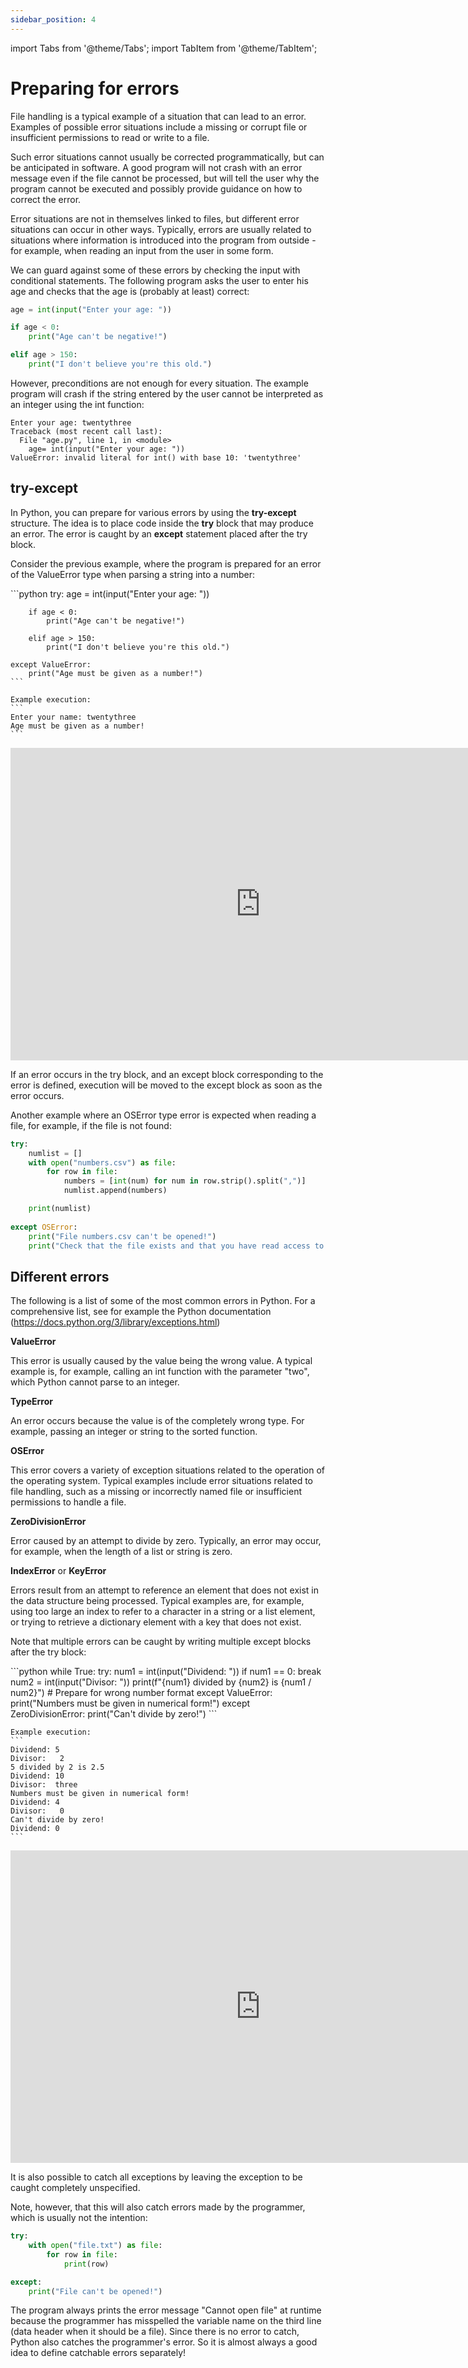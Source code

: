 ```yaml
---
sidebar_position: 4
---
```

import Tabs from '@theme/Tabs';
import TabItem from '@theme/TabItem';

# Preparing for errors

File handling is a typical example of a situation that can lead to an error. Examples of possible error situations include a missing or corrupt file or insufficient permissions to read or write to a file.

Such error situations cannot usually be corrected programmatically, but can be anticipated in software. A good program will not crash with an error message even if the file cannot be processed, but will tell the user why the program cannot be executed and possibly provide guidance on how to correct the error.

Error situations are not in themselves linked to files, but different error situations can occur in other ways. Typically, errors are usually related to situations where information is introduced into the program from outside - for example, when reading an input from the user in some form.

We can guard against some of these errors by checking the input with conditional statements. The following program asks the user to enter his age and checks that the age is (probably at least) correct:

```python 
age = int(input("Enter your age: "))

if age < 0:
    print("Age can't be negative!")

elif age > 150:
    print("I don't believe you're this old.")
 ```

However, preconditions are not enough for every situation. The example program will crash if the string entered by the user cannot be interpreted as an integer using the int function:

```
Enter your age: twentythree
Traceback (most recent call last):
  File "age.py", line 1, in <module>
    age= int(input("Enter your age: "))
ValueError: invalid literal for int() with base 10: 'twentythree'
 ```

## try-except

In Python, you can prepare for various errors by using the **try-except** structure. The idea is to place code inside the **try** block that may produce an error. The error is caught by an **except** statement placed after the try block.

Consider the previous example, where the program is prepared for an error of the ValueError type when parsing a string into a number:

<Tabs>
  <TabItem value="code" label="Code Example" default>
    ```python 
    try:
        age = int(input("Enter your age: "))

        if age < 0:
            print("Age can't be negative!")

        elif age > 150:
            print("I don't believe you're this old.")

    except ValueError:
        print("Age must be given as a number!")
    ```

    Example execution:
    ```
    Enter your name: twentythree
    Age must be given as a number!
    ```
  </TabItem>
  <TabItem value="Visualization" label="Visualization">
    <iframe width="800" height="500" frameborder="0" src="https://pythontutor.com/iframe-embed.html#code=try%3A%0A%20%20%20%20age%20%3D%20int%28input%28%22Enter%20your%20age%3A%20%22%29%29%0A%0A%20%20%20%20if%20age%20%3C%200%3A%0A%20%20%20%20%20%20%20%20print%28%22Age%20can't%20be%20negative!%22%29%0A%0A%20%20%20%20elif%20age%20%3E%20150%3A%0A%20%20%20%20%20%20%20%20print%28%22I%20don't%20believe%20you're%20this%20old.%22%29%0A%0Aexcept%20ValueError%3A%0A%20%20%20%20print%28%22Age%20must%20be%20given%20as%20a%20number!%22%29&codeDivHeight=400&codeDivWidth=350&cumulative=false&curInstr=0&heapPrimitives=nevernest&origin=opt-frontend.js&py=3&rawInputLstJSON=%5B%5D&textReferences=false"> </iframe>
  </TabItem>
</Tabs>

If an error occurs in the try block, and an except block corresponding to the error is defined, execution will be moved to the except block as soon as the error occurs.

Another example where an OSError type error is expected when reading a file, for example, if the file is not found:

```python 
try:
    numlist = []
    with open("numbers.csv") as file:
        for row in file:
            numbers = [int(num) for num in row.strip().split(",")]
            numlist.append(numbers)

    print(numlist)
    
except OSError:
    print("File numbers.csv can't be opened!")
    print("Check that the file exists and that you have read access to it.")
 ```

## Different errors

The following is a list of some of the most common errors in Python. For a comprehensive list, see for example the Python documentation (https://docs.python.org/3/library/exceptions.html)

**ValueError**

This error is usually caused by the value being the wrong value. A typical example is, for example, calling an int function with the parameter "two", which Python cannot parse to an integer.

**TypeError**

An error occurs because the value is of the completely wrong type. For example, passing an integer or string to the sorted function.

**OSError**

This error covers a variety of exception situations related to the operation of the operating system. Typical examples include error situations related to file handling, such as a missing or incorrectly named file or insufficient permissions to handle a file.

**ZeroDivisionError**

Error caused by an attempt to divide by zero. Typically, an error may occur, for example, when the length of a list or string is zero.

**IndexError** or **KeyError**

Errors result from an attempt to reference an element that does not exist in the data structure being processed. Typical examples are, for example, using too large an index to refer to a character in a string or a list element, or trying to retrieve a dictionary element with a key that does not exist.

Note that multiple errors can be caught by writing multiple except blocks after the try block:

<Tabs>
  <TabItem value="code" label="Code Example" default>
    ```python 
    while True:
        try:
            num1 = int(input("Dividend: "))
            if num1 == 0:
                break
            num2 = int(input("Divisor:   "))
            print(f"{num1} divided by {num2} is {num1 / num2}")
        # Prepare for wrong number format
        except ValueError:
            print("Numbers must be given in numerical form!")
        except ZeroDivisionError:
            print("Can't divide by zero!")
    ```

    Example execution:
    ``` 
    Dividend: 5
    Divisor:   2
    5 divided by 2 is 2.5
    Dividend: 10
    Divisor:  three
    Numbers must be given in numerical form!
    Dividend: 4
    Divisor:   0
    Can't divide by zero!
    Dividend: 0
    ```    
  </TabItem>
  <TabItem value="Visualization" label="Visualization">
    <iframe width="800" height="500" frameborder="0" src="https://pythontutor.com/iframe-embed.html#code=while%20True%3A%0A%20%20%20%20try%3A%0A%20%20%20%20%20%20%20%20num1%20%3D%20int%28input%28%22Dividend%3A%20%22%29%29%0A%20%20%20%20%20%20%20%20if%20num1%20%3D%3D%200%3A%0A%20%20%20%20%20%20%20%20%20%20%20%20break%0A%20%20%20%20%20%20%20%20num2%20%3D%20int%28input%28%22Divisor%3A%20%20%20%22%29%29%0A%20%20%20%20%20%20%20%20print%28f%22%7Bnum1%7D%20divided%20by%20%7Bnum2%7D%20is%20%7Bnum1%20/%20num2%7D%22%29%0A%20%20%20%20%23%20Prepare%20for%20wrong%20number%20format%0A%20%20%20%20except%20ValueError%3A%0A%20%20%20%20%20%20%20%20print%28%22Numbers%20must%20be%20given%20in%20numerical%20form!%22%29%0A%20%20%20%20except%20ZeroDivisionError%3A%0A%20%20%20%20%20%20%20%20print%28%22Can't%20divide%20by%20zero!%22%29&codeDivHeight=400&codeDivWidth=350&cumulative=false&curInstr=0&heapPrimitives=nevernest&origin=opt-frontend.js&py=311&rawInputLstJSON=%5B%5D&textReferences=false"> </iframe>
  </TabItem>
</Tabs>

It is also possible to catch all exceptions by leaving the exception to be caught completely unspecified.

Note, however, that this will also catch errors made by the programmer, which is usually not the intention:

```python 
try:
    with open("file.txt") as file:
        for row in file:
            print(row)

except:
    print("File can't be opened!")
 ```

The program always prints the error message "Cannot open file" at runtime because the programmer has misspelled the variable name on the third line (data header when it should be a file). Since there is no error to catch, Python also catches the programmer's error. So it is almost always a good idea to define catchable errors separately!
